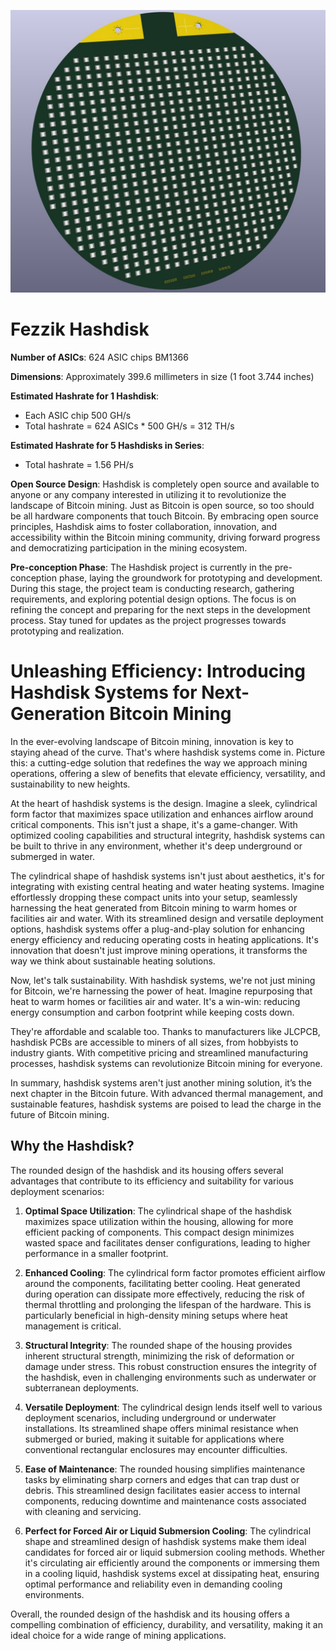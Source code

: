 ![fezzik hashdisk 624](https://github.com/BeeEvolved/fezzik/blob/main/images/fezzik.jpg)

# Fezzik Hashdisk


**Number of ASICs**: 624 ASIC chips BM1366

**Dimensions**: Approximately 399.6 millimeters in size (1 foot 3.744 inches)

**Estimated Hashrate for 1 Hashdisk**:
   - Each ASIC chip 500 GH/s
   - Total hashrate = 624 ASICs * 500 GH/s = 312 TH/s

**Estimated Hashrate for 5 Hashdisks in Series**:
   - Total hashrate = 1.56 PH/s


**Open Source Design**: Hashdisk is completely open source and available to anyone or any company interested in utilizing it to revolutionize the landscape of Bitcoin mining. Just as Bitcoin is open source, so too should be all hardware components that touch Bitcoin. By embracing open source principles, Hashdisk aims to foster collaboration, innovation, and accessibility within the Bitcoin mining community, driving forward progress and democratizing participation in the mining ecosystem.

**Pre-conception Phase**: The Hashdisk project is currently in the pre-conception phase, laying the groundwork for prototyping and development. During this stage, the project team is conducting research, gathering requirements, and exploring potential design options. The focus is on refining the concept and preparing for the next steps in the development process. Stay tuned for updates as the project progresses towards prototyping and realization.

# Unleashing Efficiency: Introducing Hashdisk Systems for Next-Generation Bitcoin Mining

In the ever-evolving landscape of Bitcoin mining, innovation is key to staying ahead of the curve. That's where hashdisk systems come in. Picture this: a cutting-edge solution that redefines the way we approach mining operations, offering a slew of benefits that elevate efficiency, versatility, and sustainability to new heights.

At the heart of hashdisk systems is the design. Imagine a sleek, cylindrical form factor that maximizes space utilization and enhances airflow around critical components. This isn't just a shape, it's a game-changer. With optimized cooling capabilities and structural integrity, hashdisk systems can be built to thrive in any environment, whether it's deep underground or submerged in water.

The cylindrical shape of hashdisk systems isn't just about aesthetics, it's for integrating with existing central heating and water heating systems. Imagine effortlessly dropping these compact units into your setup, seamlessly harnessing the heat generated from Bitcoin mining to warm homes or facilities air and water. With its streamlined design and versatile deployment options, hashdisk systems offer a plug-and-play solution for enhancing energy efficiency and reducing operating costs in heating applications. It's innovation that doesn't just improve mining operations, it transforms the way we think about sustainable heating solutions.

Now, let's talk sustainability. With hashdisk systems, we're not just mining for Bitcoin, we're harnessing the power of heat. Imagine repurposing that heat to warm homes or facilities air and water. It's a win-win: reducing energy consumption and carbon footprint while keeping costs down.

They're affordable and scalable too. Thanks to manufacturers like JLCPCB, hashdisk PCBs are accessible to miners of all sizes, from hobbyists to industry giants. With competitive pricing and streamlined manufacturing processes, hashdisk systems can revolutionize Bitcoin mining for everyone.

In summary, hashdisk systems aren't just another mining solution, it’s the next chapter in the Bitcoin future. With advanced thermal management, and sustainable features, hashdisk systems are poised to lead the charge in the future of Bitcoin mining.

## Why the Hashdisk?

The rounded design of the hashdisk and its housing offers several advantages that contribute to its efficiency and suitability for various deployment scenarios:

1. **Optimal Space Utilization**: The cylindrical shape of the hashdisk maximizes space utilization within the housing, allowing for more efficient packing of components. This compact design minimizes wasted space and facilitates denser configurations, leading to higher performance in a smaller footprint.

2. **Enhanced Cooling**: The cylindrical form factor promotes efficient airflow around the components, facilitating better cooling. Heat generated during operation can dissipate more effectively, reducing the risk of thermal throttling and prolonging the lifespan of the hardware. This is particularly beneficial in high-density mining setups where heat management is critical.

3. **Structural Integrity**: The rounded shape of the housing provides inherent structural strength, minimizing the risk of deformation or damage under stress. This robust construction ensures the integrity of the hashdisk, even in challenging environments such as underwater or subterranean deployments.

4. **Versatile Deployment**: The cylindrical design lends itself well to various deployment scenarios, including underground or underwater installations. Its streamlined shape offers minimal resistance when submerged or buried, making it suitable for applications where conventional rectangular enclosures may encounter difficulties.

5. **Ease of Maintenance**: The rounded housing simplifies maintenance tasks by eliminating sharp corners and edges that can trap dust or debris. This streamlined design facilitates easier access to internal components, reducing downtime and maintenance costs associated with cleaning and servicing.

6. **Perfect for Forced Air or Liquid Submersion Cooling**: The cylindrical shape and streamlined design of hashdisk systems make them ideal candidates for forced air or liquid submersion cooling methods. Whether it's circulating air efficiently around the components or immersing them in a cooling liquid, hashdisk systems excel at dissipating heat, ensuring optimal performance and reliability even in demanding cooling environments.


Overall, the rounded design of the hashdisk and its housing offers a compelling combination of efficiency, durability, and versatility, making it an ideal choice for a wide range of mining applications.
